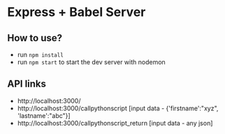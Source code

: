 # Express + Babel Server

## How to use?
*  run `npm install`
* run `npm start` to start the dev server with nodemon



## API links 
* http://localhost:3000/
* http://localhost:3000/callpythonscript   [input data - {'firstname':"xyz", 'lastname':"abc"}]
* http://localhost:3000/callpythonscript_return  [input data - any json]


